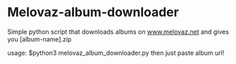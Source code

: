 # Melovaz-album-downloader
Simple python script that downloads albums on www.melovaz.net
and gives you [album-name].zip 

usage:
$python3 melovaz_album_downloader.py
then just paste album url!
